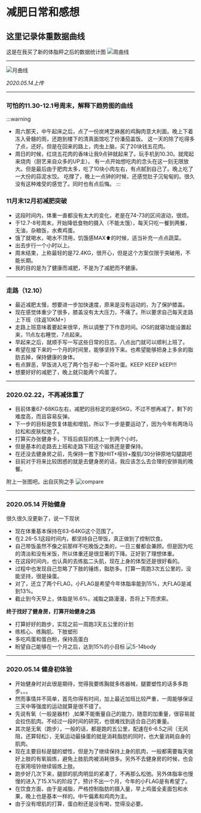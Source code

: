 # 减肥日常和感想


## 这里记录体重数据曲线
这是在我买了新的体脂秤之后的数据统计图
![周曲线](/life/weight_tending.jpg)

---

![月曲线](/life/weight_tending2.jpg)

*2020.05.14上传*

---

### 可怕的11.30-12.1号周末，解释下趋势图的曲线
:::warning
- 周六那天，中午起床之后，点了一份炭烤芝麻酱的鸡胸肉意大利面。晚上下着冻入骨髓的雨，还跑到楼下的清真面馆吃了份潘茄盖饭。
这一天的除了吃得多了点，还好。但是在回来的路上，肉虫上脑，买了20块钱五花肉。
- 周日的时候，红烧五花肉的香味让我9点钟就起来了。玩手机到10.30。就爬起来烧肉（厨艺来自众多的UP主）。
有一点开始想吃肉的念头在这一刻无限放大。但是最后由于肥肉太多，吃了10块小肉左右，有点腻到自己了。晚上吃了一大份的蒜泥水饺。
吃撑了，晚上一点钟的时候，还感觉肚子沉甸甸的。很久没有这种难受的感觉了。同时也有点后悔。
:::

### 11月末12月初减肥突破
- 这段时间内，体重一直都没有太大的变化，老是在74-73的区间波动，很烦。
- 于12.7-8号周末，开始降低食物的摄入（不能太饿），每天只吃一餐到两餐，无油，杂粮饭，水煮鸡蛋。
- 饿了就喝水，喝水不顶用，饥饿感MAX⬆的时候，适当补充一点点蔬菜。
- 出去步行一个小时以上。
- 周末结束，上称最轻的是72.4KG，很开心，但是这个方案仅限于突破用，不能长期。
- 我的目的是为了健康而减肥，不是为了减肥而不健康。

---

### 走路（12.10）
- 最近减肥太慢，想要进一步加快速度，原来是没有运动的，为了保护膝盖。
- 现在感觉体重少了很多，膝盖没有太大压力，不痛了。所以要求自己每天走路上下班（往返10KM+）
- 走路上班意味着要起来很早，所以调整了下作息时间。iOS的就寝功能设置起来，11点左右睡觉，7点起来。
- 早起来之后，就顺手写一写这些日常的日志。八点出门就可以顺利上班了。
- 希望在接下来的一个月的时间里，能够坚持下来。也希望能够把身上多余的脂肪去掉，保持健康的身体。
- 有点罪恶，早饭进入吃了两个包子和一个茶叶蛋。KEEP KEEP kEEP!!!
- 想要好好的减肥了，晚上就只能两个鸡蛋了。

---

### 2020.02.22，不再减体重了
- 目前体重67-68KG左右，减肥的目标定的是65KG，不过不想再减了，剩下的难度高，而且容易反弹。
- 下一步的目标是恢复体能和增肌，所以下一步是要运动了，因为今年有两场马拉松和皮肤松弛了。
- 打算买办张健身卡，下班后疯狂的练上一到两个小时。
- 但是基本的走路去上班和走路下班这个锻炼还是要保持。
- 在还没去健身房之前，先保持一套下肢HIIT+哑铃+腹肌/30分钟原地勾腿跳吧
- 目前对于将来比较困惑的就是去健身房的话，我应该怎么去合理的安排我的晚餐。

附上一张图吧。出自灰狗之手
![compare](/life/change.jpg)

---

### 2020.05.14 开始健身
很久很久没更新了，说一下现状
- 现在体重基本保持在63-64KG这个范围了。
- 在2.26-5.1这段时间内，都坚持自己带饭，真正做到了控制饮食。
- 自己带饭虽然不像之前那样不吃晚饭之类的，一日三餐都会兼顾。但是因为吃的清淡和没有米饭，所以体重还是很显著的下降。正好到了理想体重。
- 在这段时间内，也认真的去练肱二头肌，现在上身的体型还是很好看的。
- 过程中也发现自己忽略了下肢的锤炼，脂肪多。打算一周跑3次五公里的，没能坚持，很是操蛋。
- 对了，还立了两个FLAG，小FLAG是希望今年体脂率能到15%，大FLAG是减到13%。
- 截止到今天早上，体脂是16.6%，减脂之路漫漫，吾将上下而求索。
  
**终于找好了健身房，打算开始健身之路**
- 打算好好的跑步，实现之前一周跑3天五公里的计划
- 练核心、练胸肌、下肢塑形
- 多吃鸡蛋和蛋白粉，保持高蛋白
- 盼望自己能够在一个月之后，达到15%的小目标
![5-14body](/life/5-14body.jpg)

---
### 2020.05.14 健身初体验
- 开始健身时对此很是期待，觉得我要练胸就多练器械，腿要塑性的话多多跑步。。。
- 然而事情并不简单，首先你得有时间，加上最近加班比较严重，一周能够保证三天中等强度的运动就算是很不错了。
- 先说有氧（一般是器材）,如果不能衡量自己的能力，随意的加重量，很容易就会拉伤肌肉。不经过一段时间的研究，也很难找到适合自己的重量。
- 其次是无氧（跑步），一般的话，都是跑的五公里，配速在6-6.5之间（无风阻，还算轻松），无氧运动最操蛋的就是消耗脂肪的同时，也大量消耗自身的肌肉。
- 现在主要目标是腿的塑性，但是为了继续保持上身的肌肉，一般都需要每天做好上肢的有氧锻炼，避免上肢肌肉被消耗很多。另外不去健身房的时候，也会在家用哑铃继续锻炼上肢。
- 跑步好几次下来，腿部的肌肉明显的紧凑了，不再那么松弛。另外体脂率也慢慢的进入了15.X%的阶段了，预计不出一个月，今年的小FLAG是有希望了。
- 在饮食方面，由于是减脂，严格控制脂肪的摄入量，早上鸡蛋全麦面包和水果，晚上也是基本一样的。中午偏素和鸡肉为主。
- 由于没有增肌的打算，蛋白粉还是没有喝，觉得没必要。
